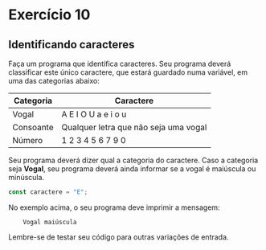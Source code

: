 # Exercício 10

## Identificando caracteres

Faça um programa que identifica caracteres. Seu programa deverá classificar este único caractere, que estará guardado numa variável, em uma das categorias abaixo:

| Categoria | Caractere                             |
| --------- | ------------------------------------- |
| Vogal     | A E I O U a e i o u                   |
| Consoante | Qualquer letra que não seja uma vogal |
| Número    | 1 2 3 4 5 6 7 9 0                     |

Seu programa deverá dizer qual a categoria do caractere. Caso a categoria seja **Vogal**, seu programa deverá ainda informar se a vogal é maiúscula ou minúscula.

```javascript
const caractere = "E";
```

No exemplo acima, o seu programa deve imprimir a mensagem:

```
    Vogal maiúscula
```

Lembre-se de testar seu código para outras variações de entrada.


